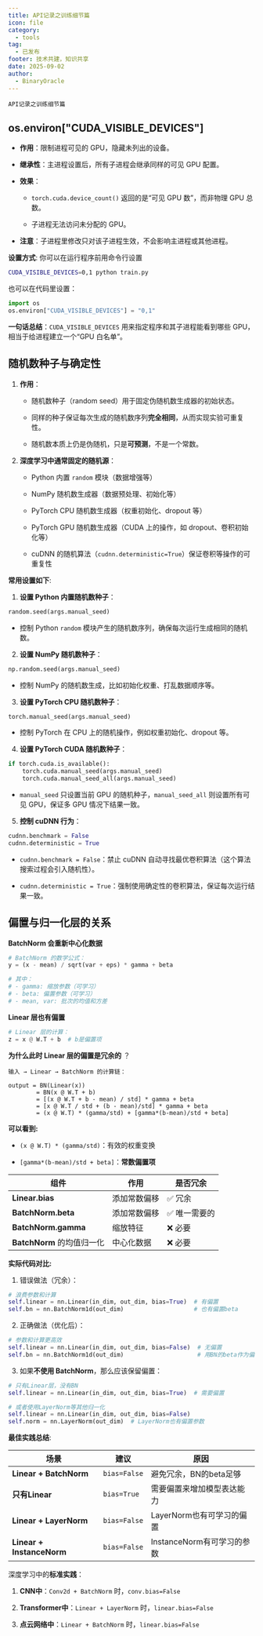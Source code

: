 ```yaml
---
title: API记录之训练细节篇
icon: file
category:
  - tools
tag:
  - 已发布
footer: 技术共建，知识共享
date: 2025-09-02
author:
  - BinaryOracle
---
```


`API记录之训练细节篇` 

<!-- more -->

## os.environ["CUDA_VISIBLE_DEVICES"]

* **作用**：限制进程可见的 GPU，隐藏未列出的设备。

* **继承性**：主进程设置后，所有子进程会继承同样的可见 GPU 配置。

* **效果**：

  * `torch.cuda.device_count()` 返回的是“可见 GPU 数”，而非物理 GPU 总数。

  * 子进程无法访问未分配的 GPU。

* **注意**：子进程里修改只对该子进程生效，不会影响主进程或其他进程。

**设置方式**: 你可以在运行程序前用命令行设置

```bash
CUDA_VISIBLE_DEVICES=0,1 python train.py
```

也可以在代码里设置：

```python
import os
os.environ["CUDA_VISIBLE_DEVICES"] = "0,1"
```

**一句话总结**：`CUDA_VISIBLE_DEVICES` 用来指定程序和其子进程能看到哪些 GPU，相当于给进程建立一个“GPU 白名单”。

## 随机数种子与确定性

1. **作用**：

   * 随机数种子（random seed）用于固定伪随机数生成器的初始状态。

   * 同样的种子保证每次生成的随机数序列**完全相同**，从而实现实验可重复性。

   * 随机数本质上仍是伪随机，只是**可预测**，不是一个常数。

2. **深度学习中通常固定的随机源**：

   * Python 内置 `random` 模块（数据增强等）
  
   * NumPy 随机数生成器（数据预处理、初始化等）
  
   * PyTorch CPU 随机数生成器（权重初始化、dropout 等）
  
   * PyTorch GPU 随机数生成器（CUDA 上的操作，如 dropout、卷积初始化等）
  
   * cuDNN 的随机算法（`cudnn.deterministic=True`）保证卷积等操作的可重复性

**常用设置如下**:

1. **设置 Python 内置随机数种子**：

```python
random.seed(args.manual_seed)
```

* 控制 Python `random` 模块产生的随机数序列，确保每次运行生成相同的随机数。

2. **设置 NumPy 随机数种子**：

```python
np.random.seed(args.manual_seed)
```

* 控制 NumPy 的随机数生成，比如初始化权重、打乱数据顺序等。

3. **设置 PyTorch CPU 随机数种子**：

```python
torch.manual_seed(args.manual_seed)
```

* 控制 PyTorch 在 CPU 上的随机操作，例如权重初始化、dropout 等。

4. **设置 PyTorch CUDA 随机数种子**：

```python
if torch.cuda.is_available():
    torch.cuda.manual_seed(args.manual_seed)
    torch.cuda.manual_seed_all(args.manual_seed)
```

* `manual_seed` 只设置当前 GPU 的随机种子，`manual_seed_all` 则设置所有可见 GPU，保证多 GPU 情况下结果一致。

5. **控制 cuDNN 行为**：

```python
cudnn.benchmark = False
cudnn.deterministic = True
```

* `cudnn.benchmark = False`：禁止 cuDNN 自动寻找最优卷积算法（这个算法搜索过程会引入随机性）。

* `cudnn.deterministic = True`：强制使用确定性的卷积算法，保证每次运行结果一致。


## 偏置与归一化层的关系

**BatchNorm 会重新中心化数据**

```python
# BatchNorm 的数学公式：
y = (x - mean) / sqrt(var + eps) * gamma + beta

# 其中：
# - gamma: 缩放参数（可学习）
# - beta: 偏置参数（可学习）
# - mean, var: 批次的均值和方差
```

**Linear 层也有偏置**

```python
# Linear 层的计算：
z = x @ W.T + b  # b是偏置项
```

**为什么此时 Linear 层的偏置是冗余的** ？

```
输入 → Linear → BatchNorm 的计算链：

output = BN(Linear(x))
        = BN(x @ W.T + b)
        = [(x @ W.T + b - mean) / std] * gamma + beta
        = [x @ W.T / std + (b - mean)/std] * gamma + beta
        = (x @ W.T) * (gamma/std) + [gamma*(b-mean)/std + beta]
```

**可以看到:**

- `(x @ W.T) * (gamma/std)`：有效的权重变换

- `[gamma*(b-mean)/std + beta]`：**常数偏置项**

| 组件 | 作用 | 是否冗余 |
|------|------|----------|
| **Linear.bias** | 添加常数偏移 | ✅ 冗余 |
| **BatchNorm.beta** | 添加常数偏移 | ✅ 唯一需要的 |
| **BatchNorm.gamma** | 缩放特征 | ❌ 必要 |
| **BatchNorm** 的均值归一化 | 中心化数据 | ❌ 必要 |

**实际代码对比:**

1. 错误做法（冗余）：

```python
# 浪费参数和计算
self.linear = nn.Linear(in_dim, out_dim, bias=True)  # 有偏置
self.bn = nn.BatchNorm1d(out_dim)                    # 也有偏置beta
```

2. 正确做法（优化后）：

```python
# 参数和计算更高效
self.linear = nn.Linear(in_dim, out_dim, bias=False)  # 无偏置
self.bn = nn.BatchNorm1d(out_dim)                     # 用BN的beta作为偏置
```

3. 如果**不使用 BatchNorm**，那么应该保留偏置：

```python
# 只有Linear层，没有BN
self.linear = nn.Linear(in_dim, out_dim, bias=True)  # 需要偏置

# 或者使用LayerNorm等其他归一化
self.linear = nn.Linear(in_dim, out_dim, bias=False)
self.norm = nn.LayerNorm(out_dim)  # LayerNorm也有偏置参数
```

**最佳实践总结**:

| 场景 | 建议 | 原因 |
|------|------|------|
| **Linear + BatchNorm** | `bias=False` | 避免冗余，BN的beta足够 |
| **只有Linear** | `bias=True` | 需要偏置来增加模型表达能力 |
| **Linear + LayerNorm** | `bias=False` | LayerNorm也有可学习的偏置 |
| **Linear + InstanceNorm** | `bias=False` | InstanceNorm有可学习的参数 |

深度学习中的**标准实践**：

1. **CNN中**：`Conv2d + BatchNorm` 时，`conv.bias=False`

2. **Transformer中**：`Linear + LayerNorm` 时，`linear.bias=False`  

3. **点云网络中**：`Linear + BatchNorm` 时，`linear.bias=False`